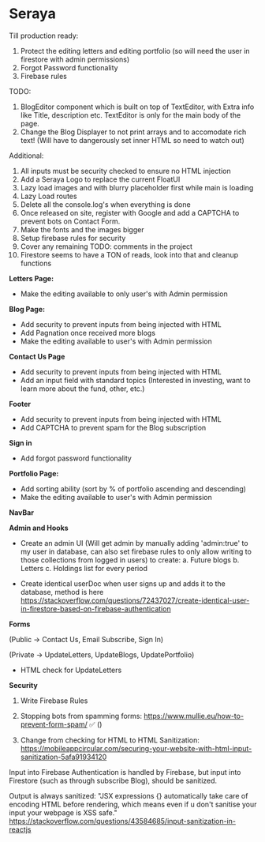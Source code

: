 # Seraya

Till production ready:

1. Protect the editing letters and editing portfolio (so will need the user in firestore with admin permissions)
2. Forgot Password functionality
3. Firebase rules

TODO:

1. BlogEditor component which is built on top of TextEditor, with Extra info like Title, description etc. TextEditor is only for the main body of the page.
2. Change the Blog Displayer to not print arrays and to accomodate rich text! (Will have to dangerously set inner HTML so need to watch out)

Additional:

1. All inputs must be security checked to ensure no HTML injection
2. Add a Seraya Logo to replace the current FloatUI
3. Lazy load images and with blurry placeholder first while main is loading
4. Lazy Load routes
5. Delete all the console.log's when everything is done
6. Once released on site, register with Google and add a CAPTCHA to prevent bots on Contact Form.
7. Make the fonts and the images bigger
8. Setup firebase rules for security
9. Cover any remaining TODO: comments in the project
10. Firestore seems to have a TON of reads, look into that and cleanup functions

<b>Letters Page:</b>

- Make the editing available to only user's with Admin permission

<b>Blog Page:</b>

- Add security to prevent inputs from being injected with HTML
- Add Pagnation once received more blogs
- Make the editing available to user's with Admin permission

<b>Contact Us Page</b>

- Add security to prevent inputs from being injected with HTML
- Add an input field with standard topics (Interested in investing, want to learn more about the fund, other, etc.)

<b>Footer</b>

- Add security to prevent inputs from being injected with HTML
- Add CAPTCHA to prevent spam for the Blog subscription

<b>Sign in</b>

- Add forgot password functionality

<b>Portfolio Page:</b>

- Add sorting ability (sort by % of portfolio ascending and descending)
- Make the editing available to user's with Admin permission

<b>NavBar</b>

<b>Admin and Hooks</b>

- Create an admin UI (Will get admin by manually adding 'admin:true' to my user in database, can also set firebase rules to only allow writing to those collections from logged in users) to create:
  a. Future blogs
  b. Letters
  c. Holdings list for every period

- Create identical userDoc when user signs up and adds it to the database, method is here
  https://stackoverflow.com/questions/72437027/create-identical-user-in-firestore-based-on-firebase-authentication

<b>Forms</b>

(Public -> Contact Us, Email Subscribe, Sign In)

(Private -> UpdateLetters, UpdateBlogs, UpdatePortfolio)

- HTML check for UpdateLetters

<b>Security</b>

1. Write Firebase Rules

2. Stopping bots from spamming forms:
   https://www.mullie.eu/how-to-prevent-form-spam/ ✅ ()

3. Change from checking for HTML to HTML Sanitization: https://mobileappcircular.com/securing-your-website-with-html-input-sanitization-5afa91934120

Input into Firebase Authentication is handled by Firebase,
but input into Firestore (such as through subscribe Blog), should be sanitized.

Output is always sanitized:
"JSX expressions {} automatically take care of encoding HTML before rendering, which means even if u don't sanitise your input your webpage is XSS safe."
https://stackoverflow.com/questions/43584685/input-sanitization-in-reactjs
